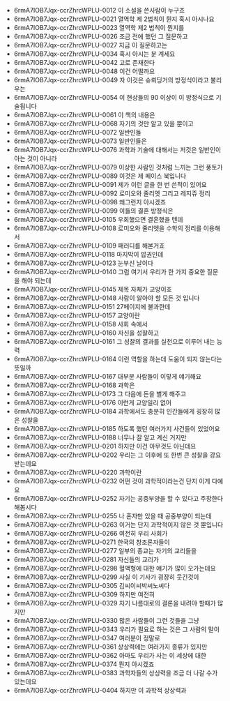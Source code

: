 - 6rmA7IOB7Jqx-ccrZhrcWPLU-0012 이 소설을 쓴사람이 누구죠
- 6rmA7IOB7Jqx-ccrZhrcWPLU-0021 열역학 제 2법칙이 뭔지 혹시 아시나요
- 6rmA7IOB7Jqx-ccrZhrcWPLU-0023 열역학 제2 법칙이 뭔지를
- 6rmA7IOB7Jqx-ccrZhrcWPLU-0026 조금 전에 했던 그 질문하고
- 6rmA7IOB7Jqx-ccrZhrcWPLU-0027 지금 이 질문하고는
- 6rmA7IOB7Jqx-ccrZhrcWPLU-0034 혹시 아시는 분 계세요
- 6rmA7IOB7Jqx-ccrZhrcWPLU-0042 고로 존재한다
- 6rmA7IOB7Jqx-ccrZhrcWPLU-0048 이건 어떨까요
- 6rmA7IOB7Jqx-ccrZhrcWPLU-0049 자 이것은 슈뢰딩거의 방정식이라고 불리우는
- 6rmA7IOB7Jqx-ccrZhrcWPLU-0054 이 현상들의 90 이상이 이 방정식으로 기술됩니다
- 6rmA7IOB7Jqx-ccrZhrcWPLU-0061 이 책의 내용은
- 6rmA7IOB7Jqx-ccrZhrcWPLU-0068 자기의 것만 알고 있을 뿐이고
- 6rmA7IOB7Jqx-ccrZhrcWPLU-0072 일반인들
- 6rmA7IOB7Jqx-ccrZhrcWPLU-0073 일반인들은
- 6rmA7IOB7Jqx-ccrZhrcWPLU-0076 과학과 기술에 대해서는 저것은 일반인이 아는 것이 아니라
- 6rmA7IOB7Jqx-ccrZhrcWPLU-0079 이상한 사람인 것처럼 느끼는 그런 풍토가
- 6rmA7IOB7Jqx-ccrZhrcWPLU-0089 이것은 제 페이스 북입니다
- 6rmA7IOB7Jqx-ccrZhrcWPLU-0091 제가 이런 글을 한 번 쓴적이 있어요
- 6rmA7IOB7Jqx-ccrZhrcWPLU-0092 로미오와 줄리엣 그리고 레지쥬 정리
- 6rmA7IOB7Jqx-ccrZhrcWPLU-0098 왜그런지 아시겠죠
- 6rmA7IOB7Jqx-ccrZhrcWPLU-0099 이들의 결혼 방정식은
- 6rmA7IOB7Jqx-ccrZhrcWPLU-0105 우회했으면 결혼했을 텐데
- 6rmA7IOB7Jqx-ccrZhrcWPLU-0108 로미오와 줄리엣을 수학의 정리를 이용해서
- 6rmA7IOB7Jqx-ccrZhrcWPLU-0109 패러디를 해본거죠
- 6rmA7IOB7Jqx-ccrZhrcWPLU-0118 마지막이 압권인데
- 6rmA7IOB7Jqx-ccrZhrcWPLU-0123 눈부신 날이다
- 6rmA7IOB7Jqx-ccrZhrcWPLU-0140 그럼 여기서 우리가 한 가지 중요한 질문을 해야 되는데
- 6rmA7IOB7Jqx-ccrZhrcWPLU-0145 제목 자체가 교양이죠
- 6rmA7IOB7Jqx-ccrZhrcWPLU-0148 사람이 알아야 할 모든 것 입니다
- 6rmA7IOB7Jqx-ccrZhrcWPLU-0151 27페이지에 불과한데
- 6rmA7IOB7Jqx-ccrZhrcWPLU-0157 교양이란
- 6rmA7IOB7Jqx-ccrZhrcWPLU-0158 사회 속에서
- 6rmA7IOB7Jqx-ccrZhrcWPLU-0160 자신을 성찰하고
- 6rmA7IOB7Jqx-ccrZhrcWPLU-0161 그 성찰의 결과를 실천으로 이루어 내는 능력
- 6rmA7IOB7Jqx-ccrZhrcWPLU-0164 이런 역할을 하는데 도움이 되지 않는다는 뜻일까
- 6rmA7IOB7Jqx-ccrZhrcWPLU-0167 대부분 사람들이 이렇게 얘기해요
- 6rmA7IOB7Jqx-ccrZhrcWPLU-0168 과학은
- 6rmA7IOB7Jqx-ccrZhrcWPLU-0173 그 다음에 돈을 벌게 해주고
- 6rmA7IOB7Jqx-ccrZhrcWPLU-0176 이런게 교양일리 없어
- 6rmA7IOB7Jqx-ccrZhrcWPLU-0184 과학에서도 충분히 인간들에게 굉장히 많은 성찰을
- 6rmA7IOB7Jqx-ccrZhrcWPLU-0185 하도록 했던 여러가지 사건들이 있었어요
- 6rmA7IOB7Jqx-ccrZhrcWPLU-0188 너무나 잘 알고 계신 거지만
- 6rmA7IOB7Jqx-ccrZhrcWPLU-0201 하지만 이건 아무것도 아닌데요
- 6rmA7IOB7Jqx-ccrZhrcWPLU-0202 우리는 그 이후에 또 한번 큰 성찰을 강요받는데요
- 6rmA7IOB7Jqx-ccrZhrcWPLU-0220 과학이란
- 6rmA7IOB7Jqx-ccrZhrcWPLU-0232 어떤 것이 과학적이라는건 단지 이게 다예요
- 6rmA7IOB7Jqx-ccrZhrcWPLU-0252 자기는 공중부양을 할 수 있다고 주장한다해봅시다
- 6rmA7IOB7Jqx-ccrZhrcWPLU-0255 나 혼자만 있을 때 공중부양이 되는데
- 6rmA7IOB7Jqx-ccrZhrcWPLU-0263 이거는 단지 과학적이지 않은 것 뿐입니다
- 6rmA7IOB7Jqx-ccrZhrcWPLU-0266 여전히 우리 사회가
- 6rmA7IOB7Jqx-ccrZhrcWPLU-0271 한국의 창조론자들이
- 6rmA7IOB7Jqx-ccrZhrcWPLU-0277 일부의 종교는 자기의 교리들을
- 6rmA7IOB7Jqx-ccrZhrcWPLU-0281 자신들의 교리가
- 6rmA7IOB7Jqx-ccrZhrcWPLU-0298 혈액형에 대한 얘기가 많이 오가는데요
- 6rmA7IOB7Jqx-ccrZhrcWPLU-0299 사실 이 기사가 굉장히 웃긴것이
- 6rmA7IOB7Jqx-ccrZhrcWPLU-0305 김씨이씨박씨노씨다
- 6rmA7IOB7Jqx-ccrZhrcWPLU-0309 하지만 여전히
- 6rmA7IOB7Jqx-ccrZhrcWPLU-0329 자기 나름대로의 결론을 내려야 할때가 많지만
- 6rmA7IOB7Jqx-ccrZhrcWPLU-0330 많은 사람들이 그런 것들을 그냥
- 6rmA7IOB7Jqx-ccrZhrcWPLU-0343 우리가 필요로 하는 것은 그 사람의 말이
- 6rmA7IOB7Jqx-ccrZhrcWPLU-0347 여러분이 정말로
- 6rmA7IOB7Jqx-ccrZhrcWPLU-0361 상상력에는 여러가지 종류가 있지만
- 6rmA7IOB7Jqx-ccrZhrcWPLU-0362 아마도 우리가 사는 이 세상에 대한
- 6rmA7IOB7Jqx-ccrZhrcWPLU-0374 뭔지 아시겠죠
- 6rmA7IOB7Jqx-ccrZhrcWPLU-0383 과학자들의 상상력을 조금 더 나갈 수가 있는데요
- 6rmA7IOB7Jqx-ccrZhrcWPLU-0404 하지만 이 과학적 상상력과
